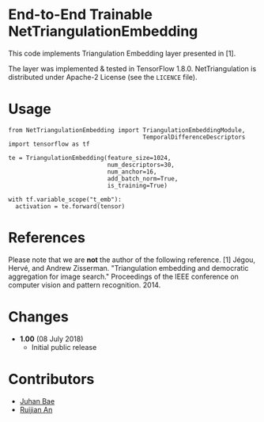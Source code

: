 # End-to-End Trainable NetTriangulationEmbedding
This code implements Triangulation Embedding layer presented in [1]. 

The layer was implemented & tested in TensorFlow 1.8.0. NetTriangulation is distributed under Apache-2 License (see the `LICENCE` file).

# Usage
```
from NetTriangulationEmbedding import TriangulationEmbeddingModule, 
                                      TemporalDifferenceDescriptors
import tensorflow as tf

te = TriangulationEmbedding(feature_size=1024, 
                            num_descriptors=30, 
                            num_anchor=16, 
                            add_batch_norm=True, 
                            is_training=True)

with tf.variable_scope("t_emb"):
  activation = te.forward(tensor)
```

# References
Please note that we are **not** the author of the following reference.
[1] Jégou, Hervé, and Andrew Zisserman. "Triangulation embedding and democratic aggregation for image search." Proceedings of the IEEE conference on computer vision and pattern recognition. 2014.

# Changes
- **1.00** (08 July 2018)
    - Initial public release
    
# Contributors
- [Juhan Bae](https://github.com/pomonam)
- [Ruijian An](https://github.com/RuijianSZ)

